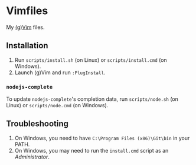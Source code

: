 # Vimfiles

My [(g)Vim](http://www.vim.org/) files.

## Installation

1. Run `scripts/install.sh` (on Linux) or `scripts/install.cmd` (on Windows).
2. Launch (g)Vim and run `:PlugInstall`.

### `nodejs-complete`

To update `nodejs-complete`'s completion data, run `scripts/node.sh` (on Linux)
or `scripts/node.cmd` (on Windows).

## Troubleshooting

1. On Windows, you need to have `C:\Program Files (x86)\Git\bin` in your PATH.
2. On Windows, you may need to run the `install.cmd` script as an
   *Administrator*.
